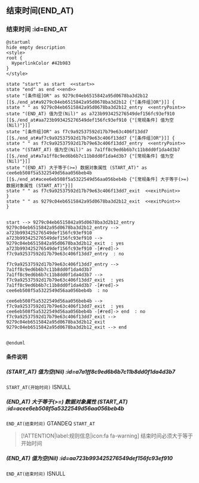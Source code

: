 ## 结束时间(END_AT) <!-- {docsify-ignore-all} -->

   

### 结束时间 :id=END_AT

```plantuml
@startuml
hide empty description
<style>
root {
  HyperlinkColor #42b983
}
</style>

state "start" as start  <<start>>
state "end" as end <<end>>
state "[条件组]OR" as 9279c04eb6515842a95d0678ba3d2b12 [[$./end_at#a9279c04eb6515842a95d0678ba3d2b12 {"[条件组]OR"}]] {
state " " as 9279c04eb6515842a95d0678ba3d2b12_entry  <<entryPoint>>
state "(END_AT) 值为空(Nil)" as a723b993425276549def156fc93ef910 [[$./end_at#aa723b993425276549def156fc93ef910 {"[常规条件] 值为空(Nil)"}]]
state "[条件组]OR" as f7c9a92537592d17b79e63c406f13dd7 [[$./end_at#af7c9a92537592d17b79e63c406f13dd7 {"[条件组]OR"}]] {
state " " as f7c9a92537592d17b79e63c406f13dd7_entry  <<entryPoint>>
state "(START_AT) 值为空(Nil)" as 7a1ff8c9ed6b6b7c11b8dd0f1da4d3b7 [[$./end_at#a7a1ff8c9ed6b6b7c11b8dd0f1da4d3b7 {"[常规条件] 值为空(Nil)"}]]
state "(END_AT) 大于等于(>=) 数据对象属性 (START_AT)" as cee6eb508f5a5322549d56aa056beb4b [[$./end_at#acee6eb508f5a5322549d56aa056beb4b {"[常规条件] 大于等于(>=) 数据对象属性 (START_AT)"}]]
state " " as f7c9a92537592d17b79e63c406f13dd7_exit  <<exitPoint>>
}
state " " as 9279c04eb6515842a95d0678ba3d2b12_exit  <<exitPoint>>
}


start --> 9279c04eb6515842a95d0678ba3d2b12_entry 
9279c04eb6515842a95d0678ba3d2b12_entry --> a723b993425276549def156fc93ef910 
a723b993425276549def156fc93ef910 --> 9279c04eb6515842a95d0678ba3d2b12_exit  : yes
a723b993425276549def156fc93ef910 -[#red]-> f7c9a92537592d17b79e63c406f13dd7_entry  : no

f7c9a92537592d17b79e63c406f13dd7_entry --> 7a1ff8c9ed6b6b7c11b8dd0f1da4d3b7 
7a1ff8c9ed6b6b7c11b8dd0f1da4d3b7 --> f7c9a92537592d17b79e63c406f13dd7_exit  : yes
7a1ff8c9ed6b6b7c11b8dd0f1da4d3b7 -[#red]-> cee6eb508f5a5322549d56aa056beb4b  : no

cee6eb508f5a5322549d56aa056beb4b --> f7c9a92537592d17b79e63c406f13dd7_exit  : yes
cee6eb508f5a5322549d56aa056beb4b -[#red]-> end  : no
f7c9a92537592d17b79e63c406f13dd7_exit --> 9279c04eb6515842a95d0678ba3d2b12_exit 
9279c04eb6515842a95d0678ba3d2b12_exit --> end 


@enduml
```

#### 条件说明

##### (START_AT) 值为空(Nil) :id=a7a1ff8c9ed6b6b7c11b8dd0f1da4d3b7



`START_AT(开始时间)` ISNULL 

##### (END_AT) 大于等于(>=) 数据对象属性 (START_AT) :id=acee6eb508f5a5322549d56aa056beb4b



`END_AT(结束时间)` GTANDEQ  `START_AT`

> [!ATTENTION|label:规则信息|icon:fa fa-warning]
> 结束时间必须大于等于开始时间


##### (END_AT) 值为空(Nil) :id=aa723b993425276549def156fc93ef910



`END_AT(结束时间)` ISNULL 






